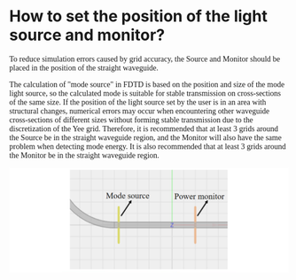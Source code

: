 # How to set the position of the light source and monitor?

<div class="text-justify">

<font face = "Calibri">

To reduce simulation errors caused by grid accuracy, the Source and Monitor should be placed in the position of the straight waveguide.

The calculation of "mode source" in FDTD is based on the position and size of the mode light source, so the calculated mode is suitable for stable transmission on cross-sections of the same size. If the position of the light source set by the user is in an area with structural changes, numerical errors may occur when encountering other waveguide cross-sections of different sizes without forming stable transmission due to the discretization of the Yee grid. Therefore, it is recommended that at least 3 grids around the Source be in the straight waveguide region, and the Monitor will also have the same problem when detecting mode energy. It is also recommended that at least 3 grids around the Monitor be in the straight waveguide region.

![](./img/location.png)

</font>

</div>